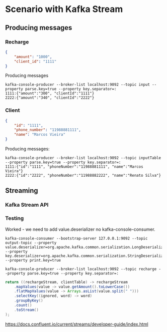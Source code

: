 # Scenario with Kafka Stream

## Producing messages

### Recharge

````json
{
    "amount": "1000",
    "client_id": "1111"
}
````

Producing messages

````
kafka-console-producer --broker-list localhost:9092 --topic input --property parse.key=true --property key.separator=:
1111:{"amount":"300", "clientId":"1111"}
2222:{"amount":"340", "clientId":"2222"}
````

### Client

````json
{
    "id": "1111",
    "phone_number": "11988881111",
    "name": "Marcos Vieira"
}
````

Producing messages:

````
kafka-console-producer --broker-list localhost:9092 --topic inputTable --property parse.key=true --property key.separator=:
1111:{"id":"1111", "phoneNumber":"11988881111", "name":"Marcos Vieira"}
2222:{"id":"2222", "phoneNumber":"11988882222", "name":"Renato Silva"}
````

## Streaming

### Kafka Stream API









### Testing

Worked - we need to add value.deserializer no kafka-console-consumer.

````
kafka-console-consumer --bootstrap-server 127.0.0.1:9092 --topic output-topic --property value.deserializer=org.apache.kafka.common.serialization.LongDeserializer --property key.deserializer=org.apache.kafka.common.serialization.StringDeserializer --property print.key=true
````

````
kafka-console-producer --broker-list localhost:9092 --topic recharge --property parse.key=true --property key.separator=:
`````

````java            
return ((rechargeStream, clientTable) -> rechargeStream
    .mapValues(value -> value.getAmount().toLowerCase())
    .flatMapValues(value -> Arrays.asList(value.split(" ")))
    .selectKey((ignored, word) -> word)
    .groupByKey()
    .count()
    .toStream()
);
````

https://docs.confluent.io/current/streams/developer-guide/index.html
